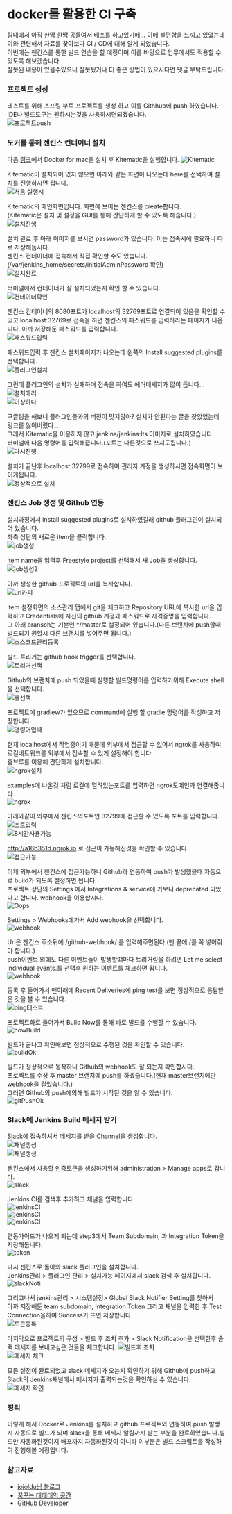 # docker를 활용한 CI 구축  

팀내에서 아직 한땀 한땀 공들여서 배포를 하고있기에... 이에 불편함을 느끼고 있었는데 이와 관련해서 자료를 찾아보다 CI / CD에 대해 알게 되었습니다.<br/>
이번에는 젠킨스를 통한 빌드 연습을 할 예정이며 이를 바탕으로 업무에서도 적용할 수 있도록 해보겠습니다.  
잘못된 내용이 있을수있으니 잘못됬거나 더 좋은 방법이 있으시다면 댓글 부탁드립니다.  

### 프로젝트 생성

테스트를 위해 스프링 부트 프로젝트를 생성 하고 이를 Githhub에 push 하였습니다.  
IDE나 빌드도구는 원하시는것을 사용하시면되겠습니다.  
![프로젝트push](./images//project%20push.png)  

### 도커를 통해 젠킨스 컨테이너 설치

다음 [링크](https://hub.docker.com/editions/community/docker-ce-desktop-mac)에서 Docker for mac을 설치 후 Kitematic을 실행합니다.
![Kitematic](./images/KitematicRun.png)  

Kitematic이 설치되어 있지 않으면 아래와 같은 화면이 나오는데 here를 선택하여 설치를 진행하시면 됩니다.  
![처음 실행시](./images/notInstall.png)  

Kitematic의 메인화면입니다. 화면에 보이는 젠킨스를 create합니다.  
(Kitematic은 설치 및 설정을 GUI를 통해 간단하게 할 수 있도록 해줍니다.)  
![설치진행](./images/install.png)  

설치 완료 후 아래 이미지를 보시면 password가 있습니다. 이는 접속시에 필요하니 따로 저장해둡시다.  
젠킨스 컨테이너에 접속해서 직접 확인할 수도 있습니다.(/var/jenkins_home/secrets/initialAdminPassword 확인)  
![설치완료](./images/installend.png)  

터미널에서 컨테이너가 잘 설치되었는지 확인 할 수 있습니다.  
![컨테이너확인](./images/jenkinsRunCheck.png)  

젠킨스 컨테이너의 8080포트가 localhost의 32769포트로 연결되어 있음을 확인할 수 있고 localhost:32769로 접속을 하면 젠킨스의 패스워드를 입력하라는 페이지가 나옵니다. 아까 저장해둔 패스워드를 입력합니다.  
![패스워드입력](./images/password.png)  

패스워드입력 후 젠킨스 설치페이지가 나오는데 왼쪽의 Install suggested plugins를 선택합니다.  
![플러그인설치](./images/pluginInstall.png)  

그런데 플러그인의 설치가 실패하며 접속을 하여도 에러메세지가 많이 듭니다...  
![설치에러](./images/errorPlugin.png)  
![이상하다](./images/error2.png)  

구글링을 해보니 플러그인들과의 버전이 맞지않아? 설치가 안된다는 글을 찾았었는데 링크를 잃어버렸다...  
그래서 Kitematic을 이용하지 않고 jenkins/jenkins:lts 이미지로 설치하였습니다.  
터미널에 다음 명령어를 입력해줍니다.(포트는 다른것으로 쓰셔도됩니다.)  
![다시진행](./images/install2.png)  

설치가 끝난후  localhost:32799로 접속하여 괸리자 계정을 생성하시면  접속화면이 보이게됩니다.  
![정상적으로 설치](./images/installend2.png)  

### 젠킨스 Job 생성 및 Github 연동 
설치과정에서 install suggested plugins로 설치하였길래 github 플러그인이 설치되어 있습니다.  
좌측 상단의 새로운 item을 클릭합니다.  
![job생성](./images/makeNewJob.png)  

item name을 입력후 Freestyle project를 선택해서 새 Job을 생성합니다.  
![job생성2](./images/makeNewJob2.png)  

아까 생성한 github 프로젝트의 url을 복사합니다.  
![url카피](./images/copyUrl.png)  

item 설정화면의 소스관리 탭에서 git을 체크하고 Repository URL에 복사한 url을 입력하고 Credentials에 자신의 github 계정과 패스워드로 자격증명을 입력합니다.  
그 아래 bransch는 기본인 */master로 설정되어 있습니다.(다른 브랜치에 push할때 빌드되기 원할시 다른 브랜치를 넣어주면 됩니다.)  
![소스코드관리등록](./images/sourceCodeManage.png)  

빌드 트리거는 github hook trigger를 선택합니다.  
![트리거선택](./images/githubTrigger.png)  

Github의 브랜치에 push 되었을때 실행할 빌드명령어를 입력하기위해 Execute shell을 선택합니다.  
![쉘선택](./images/executeShell.png)  

프로젝트에 gradlew가 있으므로 command에 실행 할 gradle 명령어를 작성하고 저장합니다.  
![명령어입력](./images/commander.png)  

현재 localhost에서 작업중이기 때문에 외부에서 접근할 수 없어서 ngrok를 사용하여 로컬네트워크를 외부에서 접속할 수 있게 설정해야 합니다.  
홈브루를 이용해 간단하게 설치합니다.  
![ngrok설치](./images/ngrokInstall.png)  

examples에 나온것 처럼 로컬에 열려있는포트를 입력하면 ngrok도메인과 연결해줍니다.  
![ngrok](./images/ngrok.png)  

아래와같이 외부에서 젠킨스의포트인 32799에 접근할 수 있도록 포트를 입력합니다.  
![포트입력](./images/inputPort.png)  
![8시간사용가능](./images/checkNgrok.png)  

http://a16b351d.ngrok.io 로 접근이 가능해진것을 확인할 수 있습니다.  
![접근가능](./images/connectJenkins.png)  

이제 외부에서 젠킨스에 접근가능하니 Github과 연동하여 push가 발생했을때 자동으로 build가 되도록 설정하면 됩니다.  
프로젝트 상단의 Settings 에서 Integrations & service에 가보니  deprecated 되었다고 합니다. webhook을 이용합시다.  
![Oops](./images/oops.png)  

Settings > Webhooks에가서 Add webhook을 선택합니다.  
![webhook](./images/webhook1.png)  

Url은 젠킨스 주소뒤에 /github-webhook/ 를 입력해주면된다.(맨 끝에 /를 꼭 넣어줘야 합니다.)  
push이벤트 외에도 다른 이벤트들이 발생할떄마다 트리거링을 하려면 Let me select individual events.를 선택후 원하는 이벤트를 체크하면 됩니다.  
![webhook](./images/webhook2.png)  

등록 후 들어가서 맨아래에 Recent Deliveries에 ping test를 보면 정상적으로 응답받은 것을 볼 수 있습니다.  
![ping테스트](./images/pingTest.png)  

프로젝트화로 들어가서 Build Now를 통해 바로 빌드를 수행할 수 있습니다.  
![nowBuild](./images/nowBuild.png)  

빌드가 끝나고 확인해보면 정상적으로 수행된 것을 확인할 수 있습니다.  
![buildOk](./images/buildOk.png)  

빌드가 정상적으로 동작하니 Github의 webhook도 잘 되는지 확인합시다.  
프로젝트를 수정 후 master 브랜치에 push를 하겠습니다.(현재 master브랜치에만 webhook을 걸었습니다.)  
그러면 Github의 push에의해 빌드가 시작된 것을 알 수 있습니다.  
![gitPushOk](./images/gitPushOk.png)  

### Slack에 Jenkins Build 메세지 받기
Slack에 접속하셔서 메세지를 받을 Channel을 생성합니다.  
![채널생성](./images/makeChanel1.png)  
![채널생성](./images/makeChanel2.png)  

젠킨스에서 사용할 인증토큰을 생성하기위해 administration > Manage apps로 갑니다.  
![slack](./images/appManage.png)  

Jenkins CI를 검색후 추가하고 채널을 입력합니다.  
![jenkinsCI](./images/jenkinsCI1.png)  
![jenkinsCI](./images/jenkinsCI2.png)  
![jenkinsCI](./images/jenkinsCI3.png)  

연동가이드가 나오게 되는데 step3에서  Team Subdomain, 과 Integration Token을 저장해둡니다.  
![token](./images/token.png)  

다시 젠킨스로 돌아와 slack 플러그인을 설치합니다.  
Jenkins관리 > 플러그인 관리 > 설치가능 페이지에서 slack 검색 후 설치합니다.  
![slackNoti](./images/slackNoti.png)  

그리고나서 jenkins관리 > 시스템설정> Global Slack Notifier Setting를 찾아서  
아까 저장해둔 team subdomain, Integration Token 그리고 채널을 입력한 후 Test Connection을하여 Success가 뜨면 저장합니다.  
![토큰등록](./images/slackDomainToken.png)  

마지막으로 프로젝트의 구성 > 빌드 후 조치 추가 > Slack Notification을 선택한후 슬랙 메세지를 보내고싶은 것들을 체크합니다.
![빌드후 조치](./images/last1.png)  
![메세지 체크](./images/last2.png)  

모든 설정이 완료되었고 slack 메세지가 오는지 확인하기 위해 Github에 push하고 Slack의 Jenkins채널에서 메시지가 출력되는것을 확인하실 수 있습니다.  
![메세지 확인](./images/last3.png)  

### 정리
이렇게 해서 Docker로 Jenkins를 설치하고 github 프로젝트와 연동하여 push 발생 시 자동으로 빌드가 되며 slack을 통해 메세지 알림까지 받는 부분을 완료하였습니다.빌드만 자동화된것이지 배포까지 자동화된것이 아니라 이부분은 빌드 스크립트를 작성하여 진행해볼 예정입니다.  

### 참고자료
 - [jojoldu님 블로그](https://jojoldu.tistory.com/139)  
 - [꿈꾸는 태태태의 공간](https://taetaetae.github.io/2018/02/08/github-web-hook-jenkins-job-excute)
 - [GitHub Developer](https://developer.github.com/webhooks)
